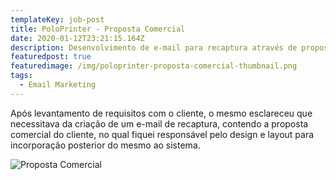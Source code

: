 ```yaml
---
templateKey: job-post
title: PoloPrinter - Proposta Comercial
date: 2020-01-12T23:21:15.164Z
description: Desenvolvimento de e-mail para recaptura através de proposta comercial.
featuredpost: true
featuredimage: /img/poloprinter-proposta-comercial-thumbnail.png
tags:
  - Email Marketing
---
```

Após levantamento de requisitos com o cliente, o mesmo esclareceu que necessitava da criação de um e-mail de recaptura, contendo a proposta comercial do cliente, no qual fiquei responsável pelo design e layout para incorporação posterior do mesmo ao sistema.

![Proposta Comercial](/img/poloprinter-proposta-comercial.png "Proposta Comercial")
